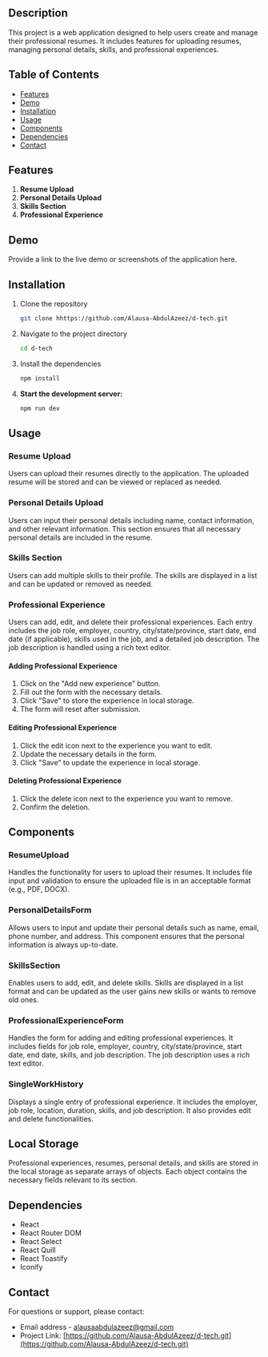 ## Description

This project is a web application designed to help users create and manage their professional resumes. It includes features for uploading resumes, managing personal details, skills, and professional experiences.

## Table of Contents

- [Features](#features)
- [Demo](#demo)
- [Installation](#installation)
- [Usage](#usage)
- [Components](#Components)
- [Dependencies](#dependencies)
- [Contact](#contact)

## Features

1. **Resume Upload**
2. **Personal Details Upload**
3. **Skills Section**
4. **Professional Experience**

## Demo

Provide a link to the live demo or screenshots of the application here.

## Installation

1. Clone the repository
   ```sh
   git clone hhttps://github.com/Alausa-AbdulAzeez/d-tech.git
   ```
2. Navigate to the project directory
   ```sh
   cd d-tech
   ```
3. Install the dependencies
   ```sh
   npm install
   ```
4. **Start the development server:**
   ```sh
   npm run dev
   ```

## Usage

### Resume Upload

Users can upload their resumes directly to the application. The uploaded resume will be stored and can be viewed or replaced as needed.

### Personal Details Upload

Users can input their personal details including name, contact information, and other relevant information. This section ensures that all necessary personal details are included in the resume.

### Skills Section

Users can add multiple skills to their profile. The skills are displayed in a list and can be updated or removed as needed.

### Professional Experience

Users can add, edit, and delete their professional experiences. Each entry includes the job role, employer, country, city/state/province, start date, end date (if applicable), skills used in the job, and a detailed job description. The job description is handled using a rich text editor.

#### Adding Professional Experience

1. Click on the "Add new experience" button.
2. Fill out the form with the necessary details.
3. Click "Save" to store the experience in local storage.
4. The form will reset after submission.

#### Editing Professional Experience

1. Click the edit icon next to the experience you want to edit.
2. Update the necessary details in the form.
3. Click "Save" to update the experience in local storage.

#### Deleting Professional Experience

1. Click the delete icon next to the experience you want to remove.
2. Confirm the deletion.

## Components

### ResumeUpload

Handles the functionality for users to upload their resumes. It includes file input and validation to ensure the uploaded file is in an acceptable format (e.g., PDF, DOCX).

### PersonalDetailsForm

Allows users to input and update their personal details such as name, email, phone number, and address. This component ensures that the personal information is always up-to-date.

### SkillsSection

Enables users to add, edit, and delete skills. Skills are displayed in a list format and can be updated as the user gains new skills or wants to remove old ones.

### ProfessionalExperienceForm

Handles the form for adding and editing professional experiences. It includes fields for job role, employer, country, city/state/province, start date, end date, skills, and job description. The job description uses a rich text editor.

### SingleWorkHistory

Displays a single entry of professional experience. It includes the employer, job role, location, duration, skills, and job description. It also provides edit and delete functionalities.

## Local Storage

Professional experiences, resumes, personal details, and skills are stored in the local storage as separate arrays of objects. Each object contains the necessary fields relevant to its section.

## Dependencies

- React
- React Router DOM
- React Select
- React Quill
- React Toastify
- Iconify

## Contact

For questions or support, please contact:

- Email address - [alausaabdulazeez@gmail.com](mailto:alausaabdulazeez@gmail.com)
- Project Link: [https://github.com/Alausa-AbdulAzeez/d-tech.git](https://github.com/Alausa-AbdulAzeez/d-tech.git)


